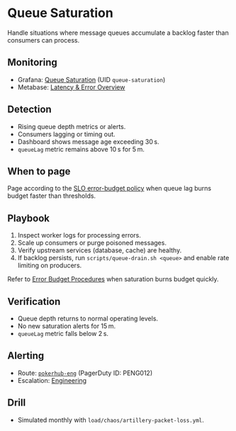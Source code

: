 # Queue Saturation

Handle situations where message queues accumulate a backlog faster than consumers can process.

## Monitoring
- Grafana: [Queue Saturation](https://grafana.pokerhub.example/d/queue-saturation) (UID `queue-saturation`)
- Metabase: [Latency & Error Overview](https://metabase.pokerhub.example/dashboard/latency-error-overview)

## Detection
- Rising queue depth metrics or alerts.
- Consumers lagging or timing out.
- Dashboard shows message age exceeding 30 s.
- `queueLag` metric remains above 10 s for 5 m.

## When to page
Page according to the [SLO error-budget policy](../SLOs.md#error-budget-handling) when queue lag burns budget faster than thresholds.

## Playbook
1. Inspect worker logs for processing errors.
2. Scale up consumers or purge poisoned messages.
3. Verify upstream services (database, cache) are healthy.
4. If backlog persists, run `scripts/queue-drain.sh <queue>` and enable rate limiting on producers.

Refer to [Error Budget Procedures](../error-budget-procedures.md) when saturation burns budget quickly.

## Verification
- Queue depth returns to normal operating levels.
- No new saturation alerts for 15 m.
- `queueLag` metric falls below 2 s.

## Alerting
- Route: [`pokerhub-eng`](../../metrics/alert-routes.md#pokerhub-eng) (PagerDuty ID: PENG012)
- Escalation: [Engineering](https://pokerhub.pagerduty.com/escalation_policies/PDEF456)

## Drill
- Simulated monthly with `load/chaos/artillery-packet-loss.yml`.
